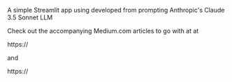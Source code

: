 A simple Streamlit app using developed from prompting Anthropic's Claude 3.5 Sonnet LLM

Check out the accompanying Medium.com articles to go with at at

https://

and

https://
